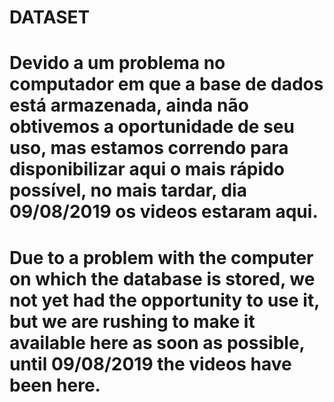 # DATASET
# Devido a um problema no computador em que a base de dados está armazenada, ainda não obtivemos a oportunidade de seu uso, mas estamos correndo para disponibilizar aqui o mais rápido possível, no mais tardar, dia 09/08/2019 os videos estaram aqui.
# Due to a problem with the computer on which the database is stored, we not yet had the opportunity to use it, but we are rushing to make it available here as soon as possible, until 09/08/2019 the videos have been here.
